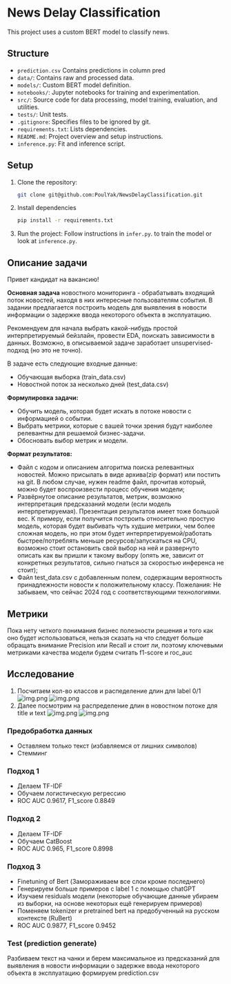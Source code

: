 # News Delay Classification

This project uses a custom BERT model to classify news.

## Structure

- `prediction.csv` Contains predictions in column pred
- `data/`: Contains raw and processed data.
- `models/`: Custom BERT model definition.
- `notebooks/`: Jupyter notebooks for training and experimentation.
- `src/`: Source code for data processing, model training, evaluation, and utilities.
- `tests/`: Unit tests.
- `.gitignore`: Specifies files to be ignored by git.
- `requirements.txt`: Lists dependencies.
- `README.md`: Project overview and setup instructions.
- `inference.py`: Fit and inference script.

## Setup

1. Clone the repository:
   ```bash
   git clone git@github.com:PoulYak/NewsDelayClassification.git
   ```
2. Install dependencies

    ```bash
   pip install -r requirements.txt
   ```
3. Run the project:
   Follow instructions in `infer.py`. to train the model or look at `inference.py`.

## Описание задачи

Привет кандидат на вакансию!

**Основная задача** новостного мониторинга - обрабатывать входящий поток новостей,
находя в них интересные пользователям события. В задании предлагается построить модель
для выявления в новости информации о задержке ввода некоторого объекта в эксплуатацию.

Рекомендуем для начала выбрать какой-нибудь простой интерпретируемый бейзлайн, провести EDA,
поискать зависимости в данных. Возможно, в описываемой задаче заработает unsupervised-подход (но это не точно).

В задаче есть следующие входные данные:

- Обучающая выборка (train_data.csv)
- Новостной поток за несколько дней (test_data.csv)

**Формулировка задачи:**

- Обучить модель, которая будет искать в потоке новости с информацией о событии.
- Выбрать метрики, которые с вашей точки зрения будут наиболее релевантны для решаемой бизнес-задачи.
- Обосновать выбор метрик и модели.

**Формат результатов:**

- Файл с кодом и описанием алгоритма поиска релевантных новостей. Можно присылать в виде архива(zip формат) или постить
  на git. В любом случае, нужен readme файл, прочитав который, можно будет воспроизвести процесс обучения модели;
- Развёрнутое описание результатов, метрик, возможно интерпретация предсказаний модели (если модель интерпретируемая).
  Презентация результатов имеет тоже большой вес. К примеру, если получится построить относительно простую модель,
  которая будет выбивать чуть худшие метрики, чем более сложная модель, но при этом будет интерпретируемой/работать
  быстрее/потреблять меньше ресурсов/запускаться на CPU, возможно стоит остановить свой выбор на ней и развернуто
  описать как вы пришли к такому выбору (опять же, зависит от конкретных результатов, сильно гнаться за скоростью
  инференса не стоит);
- Файл test_data.csv с добавленным полем, содержащим вероятность принадлежности новости к положительному классу.
  Пожелания:
  Не забываем, что сейчас 2024 год с соответствующими технологиями.

## Метрики

Пока нету четкого понимания бизнес полезности решения и того как оно будет использоваться,
нельзя сказать на что следует больше обращать внимание Precision или Recall и стоит ли,
поэтому ключевыми метриками качества модели будем считать f1-score и roc_auc

## Исследование

1. Посчитаем кол-во классов и распеделение длин для label 0/1
   ![img.png](img/img.png)
   ![img.png](img/img2.png)
2. Далее посмотрим на распределение длин в новостном потоке для title и text
   ![img.png](img/img3.png)
   ![img.png](img/img4.png)

### Предобработка данных

- Оставляем только текст (избавляемся от лишних символов)
- Стемминг

### Подход 1

- Делаем TF-IDF
- Обучаем логистическую регрессию
- ROC AUC 0.9617, F1_score 0.8849

### Подход 2

- Делаем TF-IDF
- Обучаем CatBoost
- ROC AUC 0.965, F1_score 0.8998

### Подход 3

- Finetuning of Bert (Замораживаем все слои кроме последнего)
- Генерируем больше примеров c label 1 с помощью chatGPT
- Изучаем residuals модели (некоторые обучающие данные убираем из выборки, на основе некоторых ещё генерируем примеров)
- Поменяем tokenizer и pretrained bert на предобученный на русском контексте (RuBert)
- ROC AUC 0.9877, F1_score 0.9452

### Test (prediction generate)

Разбиваем текст на чанки и берем максимальное из предсказаний
для выявления в новости информации о задержке ввода некоторого объекта в эксплуатацию 
формируем prediction.csv
